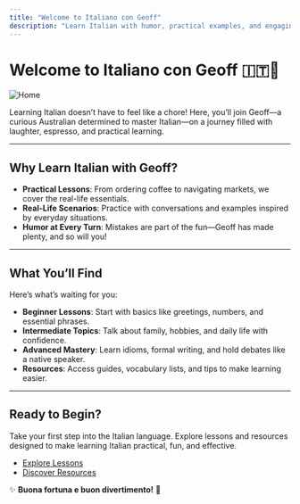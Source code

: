 ```yaml
---
title: "Welcome to Italiano con Geoff"
description: "Learn Italian with humor, practical examples, and engaging lessons. Join Geoff on a fun language-learning adventure!"
---
```


# Welcome to **Italiano con Geoff** 🇮🇹🌟  

![Home](/images/home.webp/)

Learning Italian doesn’t have to feel like a chore! Here, you’ll join Geoff—a curious Australian determined to master Italian—on a journey filled with laughter, espresso, and practical learning.  

---

## Why Learn Italian with Geoff?

- **Practical Lessons**: From ordering coffee to navigating markets, we cover the real-life essentials.  
- **Real-Life Scenarios**: Practice with conversations and examples inspired by everyday situations.  
- **Humor at Every Turn**: Mistakes are part of the fun—Geoff has made plenty, and so will you!  

---

## What You’ll Find  

Here’s what’s waiting for you:  

- **Beginner Lessons**: Start with basics like greetings, numbers, and essential phrases.  
- **Intermediate Topics**: Talk about family, hobbies, and daily life with confidence.  
- **Advanced Mastery**: Learn idioms, formal writing, and hold debates like a native speaker.  
- **Resources**: Access guides, vocabulary lists, and tips to make learning easier.  

---

## Ready to Begin?  

Take your first step into the Italian language. Explore lessons and resources designed to make learning Italian practical, fun, and effective.  

- [Explore Lessons](./docs/lessons/)  
- [Discover Resources](./docs/resources/)  

✨ **Buona fortuna e buon divertimento!** 🎉  
